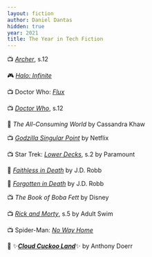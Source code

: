 ```yaml
---
layout: fiction
author: Daniel Dantas
hidden: true
year: 2021
title: The Year in Tech Fiction
---
```


📺 [_Archer_](https://en.wikipedia.org/wiki/Archer_season_12), s.12 <!-- 3/11/2025 -->

🎮 [_Halo: Infinite_](https://en.wikipedia.org/wiki/Halo_Infinite) <!-- 1/20/2025 -->

📺 Doctor Who: [_Flux_](https://en.wikipedia.org/wiki/Doctor_Who_series_13) <!-- 1/13/2025 -->

📺 [_Doctor Who_](https://en.wikipedia.org/wiki/Doctor_Who_series_12), s.12 <!-- 1/12/2025 -->

📕 _The All-Consuming World_ by Cassandra Khaw <!-- 12/22/2024 -->

📺 [_Godzilla Singular Point_](https://en.wikipedia.org/wiki/Godzilla_Singular_Point) by Netflix <!-- 10/28/2024 -->

📺 Star Trek: [_Lower Decks_](https://en.wikipedia.org/wiki/Star_Trek:_Lower_Decks_season_2), s.2 by Paramount <!-- 8/27/2023 -->

📕 [_Faithless in Death_](https://jdrobb.com/2021/02/faithless-in-death/) by J.D. Robb <!-- 7/16/2023 -->

📕 [_Forgotten in Death_](https://jdrobb.com/2021/03/forgotten-in-death/) by J.D. Robb <!-- 7/16/2023 -->

📺 _The Book of Boba Fett_ by Disney <!-- 3/9/2023 -->

📺 [_Rick and Morty_](https://en.wikipedia.org/wiki/Rick_and_Morty_season_5), s.5 by Adult Swim <!-- 12/7/2022 -->

📺 Spider-Man: [_No Way Home_](https://en.wikipedia.org/wiki/Spider-Man:_No_Way_Home) <!-- 10/21/2022 -->

📕 ✨[***Cloud Cuckoo Land***](https://en.wikipedia.org/wiki/Cloud_Cuckoo_Land_(novel))✨ by Anthony Doerr <!-- 8/3/2022 -->


